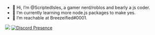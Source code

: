 - 👋 Hi, I’m @ScriptedIsles, a gamer nerd/roblos and bearly a js coder.
- 🌱 I’m currently learning more node.js packages to make yes.
- 💞️ I’m reachable at Breezeified#0001.

![](http://github-profile-summary-cards.vercel.app/api/cards/profile-details?username=scriptedisles&theme=dracula)
[![Discord Presence](https://lanyard.cnrad.dev/api/488809683855998987)](https://discord.com/users/488809683855998987)
